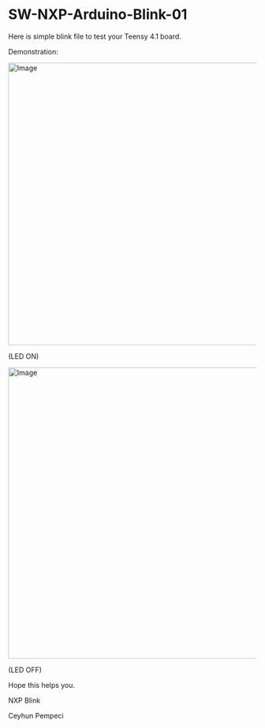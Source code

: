 # SW-NXP-Arduino-Blink-01

Here is simple blink file to test your Teensy 4.1 board.

Demonstration:

<img width="573" alt="Image" src="https://github.com/user-attachments/assets/4df60a07-6c72-410d-91a9-842ada8f60f3" />

(LED ON)

<img width="591" alt="Image" src="https://github.com/user-attachments/assets/4e410c58-a035-4494-9a42-4547591f0e31" />

(LED OFF)

Hope this helps you.

NXP Blink

Ceyhun Pempeci

